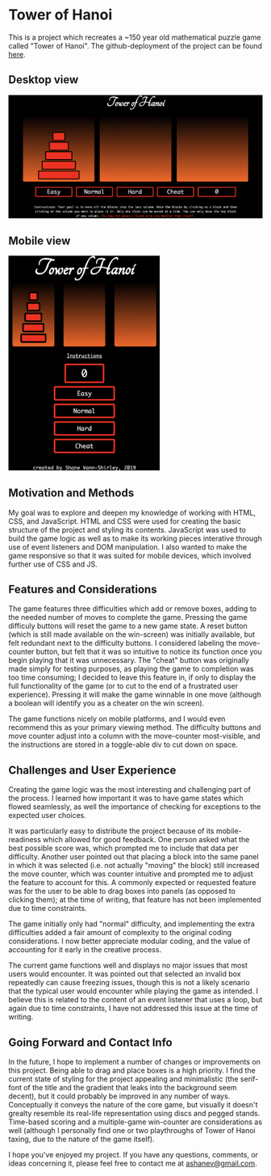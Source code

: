 # Tower of Hanoi

This is a project which recreates a ~150 year old mathematical puzzle game called "Tower of Hanoi". The github-deployment of the project can be found [here](https://ashanevs.github.io/tower-of-hanoi/).

## Desktop view

<img src="https://raw.githubusercontent.com/ashanevs/tower-of-hanoi/master/tower-of-hanoi.png" alt="tower of hanoi" width="700"/>

## Mobile view

<img src="https://raw.githubusercontent.com/ashanevs/tower-of-hanoi/master/tower-of-hanoi-mobile.png" alt="tower of hanoi" width="300"/>

## Motivation and Methods

My goal was to explore and deepen my knowledge of working with HTML, CSS, and JavaScript. HTML and CSS were used for creating the basic structure of the project and styling its contents. JavaScript was used to build the game logic as well as to make its working pieces interative through use of event listeners and DOM manipulation. I also wanted to make the game responsive so that it was suited for mobile devices, which involved further use of CSS and JS.

## Features and Considerations

The game features three difficulties which add or remove boxes, adding to the needed number of moves to complete the game. Pressing the game difficuly buttons will reset the game to a new game state. A reset button (which is still made available on the win-screen) was initially available, but felt redundant next to the difficulty buttons. I considered labeling the move-counter button, but felt that it was so intuitive to notice its function once you begin playing that it was unnecessary. The "cheat" button was originally made simply for testing purposes, as playing the game to completion was too time consuming; I decided to leave this feature in, if only to display the full functionality of the game (or to cut to the end of a frustrated user experience). Pressing it will make the game winnable in one move (although a boolean will identify you as a cheater on the win screen).

The game functions nicely on mobile platforms, and I would even recommend this as your primary viewing method. The difficulty buttons and move counter adjust into a column with the move-counter most-visible, and the instructions are stored in a toggle-able div to cut down on space.

## Challenges and User Experience

Creating the game logic was the most interesting and challenging part of the process. I learned how important it was to have game states which flowed seamlessly, as well the importance of checking for exceptions to the expected user choices.

It was particularly easy to distribute the project because of its mobile-readiness which allowed for good feedback. One person asked what the best possible score was, which prompted me to include that data per difficulty. Another user pointed out that placing a block into the same panel in which it was selected (i.e. not actually "moving" the block) still increased the move counter, which was counter intuitive and prompted me to adjust the feature to account for this. A commonly expected or requested feature was for the user to be able to drag boxes into panels (as opposed to clicking them); at the time of writing, that feature has not been implemented due to time constraints.

The game initially only had "normal" difficulty, and implementing the extra difficulties added a fair amount of complexity to the original coding considerations. I now better appreciate modular coding, and the value of accounting for it early in the creative process.

The current game functions well and displays no major issues that most users would encounter. It was pointed out that selected an invalid box repeatedly can cause freezing issues, though this is not a likely scenario that the typical user would encounter while playing the game as intended. I believe this is related to the content of an event listener that uses a loop, but again due to time constraints, I have not addressed this issue at the time of writing.

## Going Forward and Contact Info

In the future, I hope to implement a number of changes or improvements on this project. Being able to drag and place boxes is a high priority. I find the current state of styling for the project appealing and minimalistic (the serif-font of the title and the gradient that leaks into the background seem decent), but it could probably be improved in any number of ways. Conceptually it conveys the nature of the core game, but visually it doesn't grealty resemble its real-life representation using discs and pegged stands. Time-based scoring and a multiple-game win-counter are considerations as well (although I personally find one or two playthroughs of Tower of Hanoi taxing, due to the nature of the game itself).

I hope you've enjoyed my project. If you have any questions, comments, or ideas concerning it, please feel free to contact me at [ashanev@gmail.com](mailto:ashanev@gmail.com).
